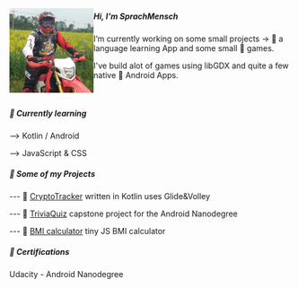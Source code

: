   
 <p align='left'>
  <img width="150" align='left' src="https://raw.githubusercontent.com/Sprachmensch/sprachmensch/master/photo_profile.png?raw=true">

##### Hi, I'm SprachMensch

I’m currently working on some small projects -> :pencil: a language learning App and some small :space_invader: games.

I've build alot of games using libGDX and quite a few native :iphone: Android Apps.

<div><br></div>


##### 🌱 Currently learning
--> Kotlin / Android
 
--> JavaScript & CSS
 
##### :file_folder: Some of my Projects

--- :floppy_disk: [CryptoTracker](https://github.com/Sprachmensch/Kotlin-CryptoTracker) written in Kotlin uses Glide&Volley
   
--- :floppy_disk: [TriviaQuiz](https://github.com/Sprachmensch/TriviaQuiz) capstone project for the Android Nanodegree 
   
--- :floppy_disk: [BMI calculator](https://github.com/Sprachmensch/JS_BMI) tiny JS BMI calculator

##### :blue_book: Certifications
 Udacity - Android Nanodegree
 
